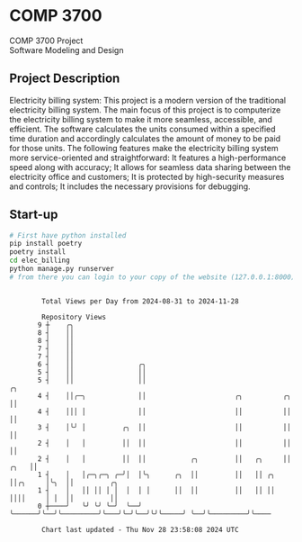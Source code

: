 # COMP 3700
COMP 3700 Project  
Software Modeling and Design
## Project Description
Electricity billing system: This project is a modern version of the traditional electricity billing system. The main focus of this project is to computerize the electricity billing system to make it more seamless, accessible, and efficient. The software calculates the units consumed within a specified time duration and accordingly calculates the amount of money to be paid for those units. The following features make the electricity billing system more service-oriented and straightforward: It features a high-performance speed along with accuracy; It allows for seamless data sharing between the electricity office and customers; It is protected by high-security measures and controls; It includes the necessary provisions for debugging.

## Start-up
```bash
# First have python installed
pip install poetry
poetry install
cd elec_billing
python manage.py runserver
# from there you can login to your copy of the website (127.0.0.1:8000), default creds are admin/admin
```

```

        Total Views per Day from 2024-08-31 to 2024-11-28

        Repository Views
       9 ┼    ╭╮
       8 ┤    ││
       8 ┤    ││
       7 ┤    ││
       7 ┤    ││
       6 ┤    ││                ╭╮
       5 ┤    ││                ││
       5 ┤    ││                ││                                                ╭╮
       4 ┤    ││╭─╮             ││                      ╭╮          ╭╮            ││
       4 ┤    │││ │             ││                      ││          ││            ││
       3 ┤    │╰╯ │         ╭╮  ││                      ││          ││            ││
       2 ┤    │   │         ││  ││                      ││          ││            ││
       2 ┤    │   │         ││  ││           ╭╮         ││   ╭╮     ││       ╭╮   ││
       1 ┤    │   │╭─╮╭─╮ ╭─╯│  │╰╮      ╭╮  ││         ││   ││ ╭╮  ││╭╮     │╰╮  ││         ╭╮
       1 ┤    │   ││ ││ │ │  │  │ │      ││  ││         ││   ││ ││  ││││     │ │  ││         ││
       0 ┼────╯   ╰╯ ╰╯ ╰─╯  ╰──╯ ╰──────╯╰──╯╰─────────╯╰───╯╰─╯╰──╯╰╯╰─────╯ ╰──╯╰─────────╯╰────

        Chart last updated - Thu Nov 28 23:58:08 2024 UTC
        
```
